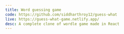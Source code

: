 ```yaml
---
title: Word guessing game
code: https://github.com/siddharthroy12/guess-what
live: https://guess-what-game.netlify.app/
desc: A complete clone of wordle game made in React
---
```

